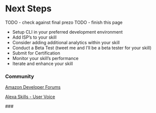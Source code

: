 # Next Steps

TODO - check against final prezo
TODO - finish this page

* Setup CLI in your preferred development environment
* Add ISP’s to your skill
* Consider adding additional analytics within your skill
* Conduct a Beta Test (tweet me and I’ll be a beta tester for your skill)
* Submit for Certification
* Monitor your skill’s performance
* Iterate and enhance your skill

### Community
[Amazon Developer Forums](https://forums.developer.amazon.com/spaces/165/index.html)

[Alexa Skills - User Voice](https://alexa.uservoice.com)

\###